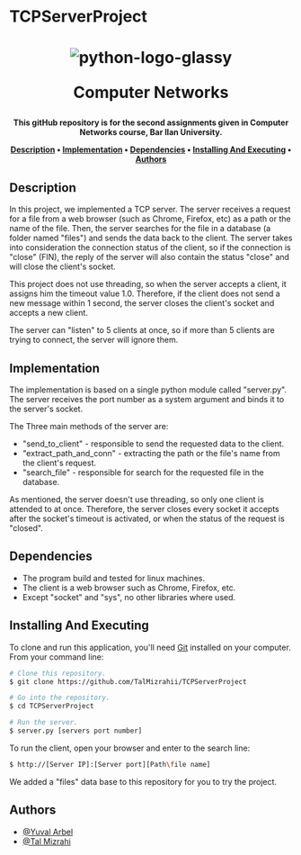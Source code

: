 # TCPServerProject

<h1 align="center">
  
  ![python-logo-glassy](https://user-images.githubusercontent.com/103560553/204082228-92a30920-ca99-4517-9b9d-c3ab44d42a0b.png)

  Computer Networks
  <br>
</h1>

<h4 align="center">This gitHub repository is for the second assignments given in Computer Networks course, Bar Ilan University.


<p align="center">
  <a href="#description">Description</a> •
  <a href="#implementation">Implementation</a> •
  <a href="#dependencies">Dependencies</a> •
  <a href="#installing-and-executing">Installing And Executing</a> •
  <a href="#authors">Authors</a> 
</p>

## Description

In this project, we implemented a TCP server. The server receives a request for a file from a web browser (such as Chrome, Firefox, etc) as a path or the name of the file. Then, the server searches for the file in a database (a folder named "files") and sends the data back to the client. 
The server takes into consideration the connection status of the client, so if the connection is "close" (FIN), the reply of the server will also contain the status "close" and will close the client's socket.

This project does not use threading, so when the server accepts a client, it assigns him the timeout value 1.0. Therefore, if the client does not send a new message within 1 second, the server closes the client's socket and accepts a new client. 

The server can "listen" to 5 clients at once, so if more than 5 clients are trying to connect, the server will ignore them.


## Implementation

The implementation is based on a single python module called "server.py". The server receives the port number as a system argument and binds it to the server's socket.

The Three main methods of the server are:

* "send_to_client" - responsible to send the requested data to the client.
* "extract_path_and_conn" - extracting the path or the file's name from the client's request.
* "search_file" - responsible for search for the requested file in the database.

As mentioned, the server doesn't use threading, so only one client is attended to at once. Therefore, the server closes every socket it accepts after the socket's timeout is activated, or when the status of the request is "closed".

## Dependencies
* The program build and tested for linux machines.
* The client is a web browser such as Chrome, Firefox, etc.
* Except "socket" and "sys", no other libraries where used.

## Installing And Executing

To clone and run this application, you'll need [Git](https://git-scm.com) installed on your computer. From your command line:

```bash
# Clone this repository.
$ git clone https://github.com/TalMizrahii/TCPServerProject

# Go into the repository.
$ cd TCPServerProject

# Run the server.
$ server.py [servers port number]
```
To run the client, open your browser and enter to the search line:
```bash
$ http://[Server IP]:[Server port][Path\file name]
```
We added a "files" data base to this repository for you to try the project.

## Authors
* [@Yuval Arbel](https://github.com/YuvalArbel1)
* [@Tal Mizrahi](https://github.com/TalMizrahii)


